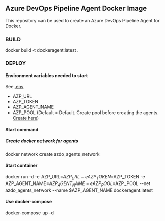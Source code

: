 ## Azure DevOps Pipeline Agent Docker Image
This repository can be used to create an Azure DevOps Pipeline Agent for Docker.

### BUILD
docker build -t dockeragent:latest .

### DEPLOY
#### Environment variables needed to start
See [.env](.env.example)
- AZP_URL
- AZP_TOKEN
- AZP_AGENT_NAME
- AZP_POOL (Default = Default. Create pool before creating the agents. [Create here](https://dev.azure.com/yorampeek/_settings/agentpools))

#### Start command
##### Create docker network for agents
docker network create azdo_agents_network

#### Start container
docker run -d -e AZP_URL=$AZP_URL -e AZP_TOKEN=$AZP_TOKEN -e AZP_AGENT_NAME=$AZP_AGENT_NAME -e AZP_POOL=$AZP_POOL --net azdo_agents_network --name $AZP_AGENT_NAME dockeragent:latest

#### Use docker-compose
docker-compose up -d
